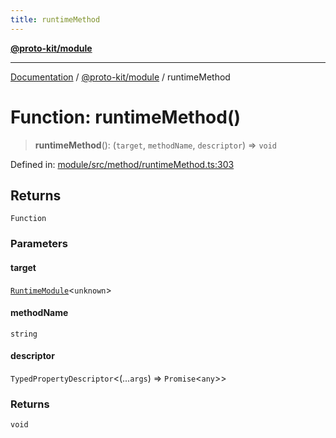 ```yaml
---
title: runtimeMethod
---
```


[**@proto-kit/module**](../README.md)

***

[Documentation](../../../README.md) / [@proto-kit/module](../README.md) / runtimeMethod

# Function: runtimeMethod()

> **runtimeMethod**(): (`target`, `methodName`, `descriptor`) => `void`

Defined in: [module/src/method/runtimeMethod.ts:303](https://github.com/proto-kit/framework/blob/b953c754e500c62f01fbbd6d09adfb2f5577269d/packages/module/src/method/runtimeMethod.ts#L303)

## Returns

`Function`

### Parameters

#### target

[`RuntimeModule`](../classes/RuntimeModule.md)\<`unknown`\>

#### methodName

`string`

#### descriptor

`TypedPropertyDescriptor`\<(...`args`) => `Promise`\<`any`\>\>

### Returns

`void`
